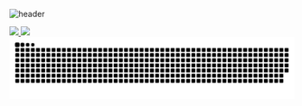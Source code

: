 ![header](https://capsule-render.vercel.app/api?type=waving&color=002b5c&height=300&section=header&text=Shape581&fontSize=90&animation=fadeIn&fontAlignY=38&desc=Développeur%20CSharp&descAlignY=51&descAlign=62)

<a href="https://github.com/shape581/github-stats">
<img src="https://github.com/shape581/github-stats/blob/master/generated/overview.svg#gh-dark-mode-only" />
<img src="https://github.com/shape581/github-stats/blob/master/generated/languages.svg#gh-dark-mode-only" />
</a>

<picture>
  <source media="(prefers-color-scheme: dark)" srcset="https://raw.githubusercontent.com/platane/platane/output/github-contribution-grid-snake-dark.svg">
  <source media="(prefers-color-scheme: light)" srcset="https://raw.githubusercontent.com/platane/platane/output/github-contribution-grid-snake.svg">
  <img alt="github contribution grid snake animation" src="https://raw.githubusercontent.com/platane/platane/output/github-contribution-grid-snake.svg">
</picture>

